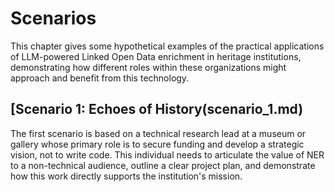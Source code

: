 # Scenarios

This chapter gives some hypothetical examples of the practical applications of LLM-powered Linked Open Data enrichment in heritage institutions, demonstrating how different roles within these organizations might approach and benefit from this technology.

## [Scenario 1: Echoes of History(scenario_1.md)

The first scenario is based on a technical research lead at a museum or gallery whose primary role is to secure funding and develop a strategic vision, not to write code. This individual needs to articulate the value of NER to a non-technical audience, outline a clear project plan, and demonstrate how this work directly supports the institution's mission.
